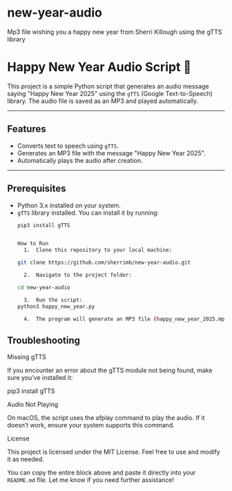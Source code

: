 # new-year-audio
Mp3 file wishing you a happy new year from Sherri Killough using the gTTS library 
# Happy New Year Audio Script 🎉

This project is a simple Python script that generates an audio message saying "Happy New Year 2025" using the `gTTS` (Google Text-to-Speech) library. The audio file is saved as an MP3 and played automatically.

---

## Features

- Converts text to speech using `gTTS`.
- Generates an MP3 file with the message "Happy New Year 2025".
- Automatically plays the audio after creation.

---

## Prerequisites

- Python 3.x installed on your system.
- `gTTS` library installed. You can install it by running:
  ```bash
  pip3 install gTTS


  How to Run
	1.	Clone this repository to your local machine:

  git clone https://github.com/sherrimb/new-year-audio.git

  	2.	Navigate to the project folder:

  cd new-year-audio

  	3.	Run the script:
  python3 happy_new_year.py

  	4.	The program will generate an MP3 file (happy_new_year_2025.mp3) and play it automatically.


## **Troubleshooting**

Missing gTTS

If you encounter an error about the gTTS module not being found, make sure you’ve installed it:

pip3 install gTTS


Audio Not Playing

On macOS, the script uses the afplay command to play the audio. If it doesn’t work, ensure your system supports this command.

License

This project is licensed under the MIT License. Feel free to use and modify it as needed.

You can copy the entire block above and paste it directly into your `README.md` file. Let me know if you need further assistance!
